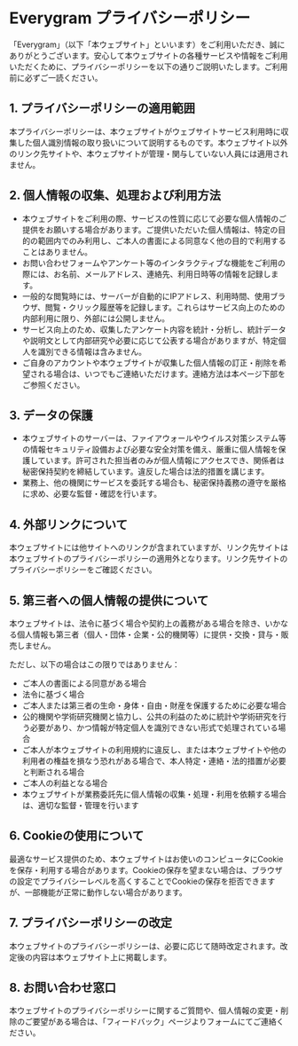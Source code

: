 # Everygram プライバシーポリシー

「Everygram」（以下「本ウェブサイト」といいます）をご利用いただき、誠にありがとうございます。安心して本ウェブサイトの各種サービスや情報をご利用いただくために、プライバシーポリシーを以下の通りご説明いたします。ご利用前に必ずご一読ください。

## 1. プライバシーポリシーの適用範囲

本プライバシーポリシーは、本ウェブサイトがウェブサイトサービス利用時に収集した個人識別情報の取り扱いについて説明するものです。本ウェブサイト以外のリンク先サイトや、本ウェブサイトが管理・関与していない人員には適用されません。

## 2. 個人情報の収集、処理および利用方法

-   本ウェブサイトをご利用の際、サービスの性質に応じて必要な個人情報のご提供をお願いする場合があります。ご提供いただいた個人情報は、特定の目的の範囲内でのみ利用し、ご本人の書面による同意なく他の目的で利用することはありません。
-   お問い合わせフォームやアンケート等のインタラクティブな機能をご利用の際には、お名前、メールアドレス、連絡先、利用日時等の情報を記録します。
-   一般的な閲覧時には、サーバーが自動的にIPアドレス、利用時間、使用ブラウザ、閲覧・クリック履歴等を記録します。これらはサービス向上のための内部利用に限り、外部には公開しません。
-   サービス向上のため、収集したアンケート内容を統計・分析し、統計データや説明文として内部研究や必要に応じて公表する場合がありますが、特定個人を識別できる情報は含みません。
-   ご自身のアカウントや本ウェブサイトが収集した個人情報の訂正・削除を希望される場合は、いつでもご連絡いただけます。連絡方法は本ページ下部をご参照ください。

## 3. データの保護

-   本ウェブサイトのサーバーは、ファイアウォールやウイルス対策システム等の情報セキュリティ設備および必要な安全対策を備え、厳重に個人情報を保護しています。許可された担当者のみが個人情報にアクセスでき、関係者は秘密保持契約を締結しています。違反した場合は法的措置を講じます。
-   業務上、他の機関にサービスを委託する場合も、秘密保持義務の遵守を厳格に求め、必要な監督・確認を行います。

## 4. 外部リンクについて

本ウェブサイトには他サイトへのリンクが含まれていますが、リンク先サイトは本ウェブサイトのプライバシーポリシーの適用外となります。リンク先サイトのプライバシーポリシーをご確認ください。

## 5. 第三者への個人情報の提供について

本ウェブサイトは、法令に基づく場合や契約上の義務がある場合を除き、いかなる個人情報も第三者（個人・団体・企業・公的機関等）に提供・交換・貸与・販売しません。

ただし、以下の場合はこの限りではありません：

-   ご本人の書面による同意がある場合
-   法令に基づく場合
-   ご本人または第三者の生命・身体・自由・財産を保護するために必要な場合
-   公的機関や学術研究機関と協力し、公共の利益のために統計や学術研究を行う必要があり、かつ情報が特定個人を識別できない形式で処理されている場合
-   ご本人が本ウェブサイトの利用規約に違反し、または本ウェブサイトや他の利用者の権益を損なう恐れがある場合で、本人特定・連絡・法的措置が必要と判断される場合
-   ご本人の利益となる場合
-   本ウェブサイトが業務委託先に個人情報の収集・処理・利用を依頼する場合は、適切な監督・管理を行います

## 6. Cookieの使用について

最適なサービス提供のため、本ウェブサイトはお使いのコンピュータにCookieを保存・利用する場合があります。Cookieの保存を望まない場合は、ブラウザの設定でプライバシーレベルを高くすることでCookieの保存を拒否できますが、一部機能が正常に動作しない場合があります。

## 7. プライバシーポリシーの改定

本ウェブサイトのプライバシーポリシーは、必要に応じて随時改定されます。改定後の内容は本ウェブサイト上に掲載します。

## 8. お問い合わせ窓口

本ウェブサイトのプライバシーポリシーに関するご質問や、個人情報の変更・削除のご要望がある場合は、「フィードバック」ページよりフォームにてご連絡ください。
